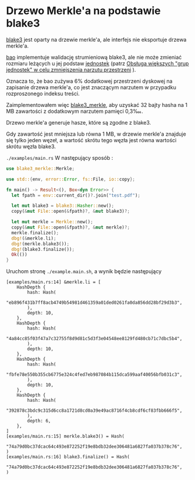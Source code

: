 # Drzewo Merkle'a na podstawie blake3

[blake3](https://github.com/BLAKE3-team/BLAKE3) jest oparty na drzewie merkle'a, ale interfejs nie eksportuje drzewa merkle'a.

[bao](https://github.com/oconnor663/bao) implementuje walidację strumieniową blake3, ale nie może zmieniać rozmiaru leżących u jej podstaw [jednostek](https://github.com/oconnor663/bao/issues/34) (patrz [Obsługa większych "grup jednostek" w celu zmniejszenia narzutu przestrzeni](https://github.com/oconnor663/bao/issues/34) ).

Oznacza to, że bao zużywa 6% dodatkowej przestrzeni dyskowej na zapisanie drzewa merkle'a, co jest znaczącym narzutem w przypadku rozproszonego indeksu treści.

Zaimplementowałem więc [blake3_merkle](https://github.com/rmw-lib/blake3_merkle), aby uzyskać 32 bajty hasha na 1 MB zawartości z dodatkowym narzutem pamięci 0,3‱.

Drzewo merkle'a generuje hasze, które są zgodne z blake3.

Gdy zawartość jest mniejsza lub równa 1 MB, w drzewie merkle'a znajduje się tylko jeden węzeł, a wartość skrótu tego węzła jest równa wartości skrótu węzła blake3.

`./examples/main.rs` W następujący sposób :

```rust
use blake3_merkle::Merkle;

use std::{env, error::Error, fs::File, io::copy};

fn main() -> Result<(), Box<dyn Error>> {
  let fpath = env::current_dir()?.join("test.pdf");

  let mut blake3 = blake3::Hasher::new();
  copy(&mut File::open(&fpath)?, &mut blake3)?;

  let mut merkle = Merkle::new();
  copy(&mut File::open(&fpath)?, &mut merkle)?;
  merkle.finalize();
  dbg!(&merkle.li);
  dbg!(merkle.blake3());
  dbg!(blake3.finalize());
  Ok(())
}
```

Uruchom stronę `./example.main.sh`, a wynik będzie następujący

```
[examples/main.rs:14] &merkle.li = [
    HashDepth {
        hash: Hash(
            "eb896f431b7ff8acb4749b54981d461359a01ded0261fa0da856dd28bf29d3b3",
        ),
        depth: 10,
    },
    HashDepth {
        hash: Hash(
            "4a84cc85f03f47a7c32755f8d9d81c5d3f3e04548ee8129fd480cb71c7dbc5b4",
        ),
        depth: 10,
    },
    HashDepth {
        hash: Hash(
            "fbfe78e550b355cb6775e324c4fed7eb987084b115dca599aaf40056bfb031c3",
        ),
        depth: 10,
    },
    HashDepth {
        hash: Hash(
            "392878c3bdc9c315d6cc8a1721d8cd0a39e49ac8716f4cb8cdf6cf83fbb666f5",
        ),
        depth: 6,
    },
]
[examples/main.rs:15] merkle.blake3() = Hash(
    "74a79d0bc37dcac64c493e872252f19e8bdb32dee306481a6827fa037b378c76",
)
[examples/main.rs:16] blake3.finalize() = Hash(
    "74a79d0bc37dcac64c493e872252f19e8bdb32dee306481a6827fa037b378c76",
)
```
